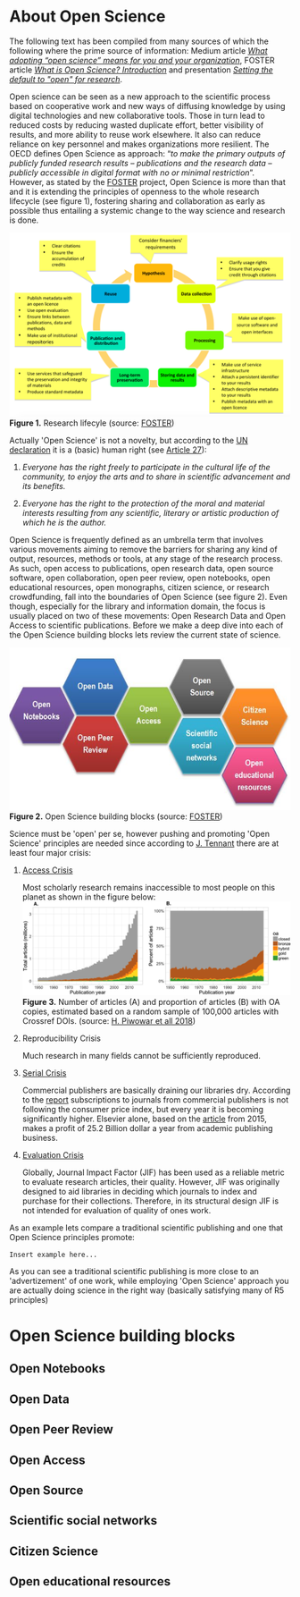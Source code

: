 # About Open Science
The following text has been compiled from many sources of which the following where the prime source of information:  Medium article [*What adopting “open science” means for you and your organization*](https://medium.com/@andyclifton_personal/so-you-want-to-implement-open-science-in-an-organisation-d392c2edeb06), FOSTER article [*What is Open Science? Introduction*](https://www.fosteropenscience.eu/node/1420) and presentation [*Setting the default to "open" for research*](https://www.en.inside.aau.dk/Events/Event/talk-on-open-science-by-dr.-jon-tennant--setting-the-default-to--open--for-research.cid427260).

Open science can be seen as a new approach to the scientific process based on cooperative work and new ways of diffusing knowledge by using digital technologies and new collaborative tools. Those in turn lead to reduced costs by reducing wasted duplicate effort, better visibility of results, and more ability to reuse work elsewhere. It also can reduce reliance on key personnel and makes organizations more resilient. The OECD defines Open Science as approach:  “*to make the primary outputs of publicly funded research results – publications and the research data – publicly accessible in digital format with no or minimal restriction*”. However, as stated by the [FOSTER](https://www.fosteropenscience.eu/node/1420) project, Open Science is more than that and it is extending the principles of openness to the whole research lifecycle (see figure 1), fostering sharing and collaboration as early as possible thus entailing a systemic change to the way science and research is done.

![Research lifecyle](./img/ResearchLifecycle_foster.png)
**Figure 1.** Research lifecyle (source: [FOSTER](https://www.fosteropenscience.eu/node/1420))

Actually 'Open Science' is not a novelty, but according to the [UN declaration](https://www.un.org/en/universal-declaration-human-rights/) it is a (basic) human right (see [Article 27](https://www.un.org/en/universal-declaration-human-rights/)):

1. *Everyone has the right freely to participate in the cultural life of the community, to enjoy the arts and to share in scientific advancement and its benefits.*

2. *Everyone has the right to the protection of the moral and material interests resulting from any scientific, literary or artistic production of which he is the author.*

Open Science is frequently defined as an umbrella term that involves various movements aiming to remove the barriers for sharing any kind of output, resources, methods or tools, at any stage of the research process. As such, open access to publications, open research data, open source software, open collaboration, open peer review, open notebooks, open educational resources, open monographs, citizen science, or research crowdfunding, fall into the boundaries of Open Science (see figure 2). Even though, especially for the library and information domain, the focus is usually placed on two of these movements: Open Research Data and Open Access to scientific publications. Before we make a deep dive into each of the Open Science building blocks lets review the current state of science.

![Research lifecyle](./img/OpenScienceBuildingBlocks.jpg)
**Figure 2.** Open Science building blocks (source: [FOSTER](https://www.fosteropenscience.eu/node/1420))

Science must be 'open' per se, however pushing and promoting 'Open Science' principles are needed since according to [J. Tennant](https://www.en.inside.aau.dk/Events/Event/talk-on-open-science-by-dr.-jon-tennant--setting-the-default-to--open--for-research.cid427260) there are at least four major crisis:

1. [Access Crisis](https://peerj.com/articles/4375/)

    Most scholarly research remains inaccessible to most people on this planet as shown in the figure below:
    ![Research lifecyle](./img/access_crisis.png)
    **Figure 3.** Number of articles (A) and proportion of articles (B) with OA copies, estimated based on a random sample of 100,000 articles with Crossref DOIs. (source: [H. Piwowar et all 2018​](https://peerj.com/articles/4375/))



2. Reproducibility Crisis

    Much research in many fields cannot be sufficiently reproduced.

3. [Serial Crisis](https://publications.parliament.uk/pa/cm201314/cmselect/cmbis/99/9905.htm)

    Commercial publishers are basically draining our libraries dry. According to the [report](https://publications.parliament.uk/pa/cm201314/cmselect/cmbis/99/9905.htm) subscriptions to journals from commercial publishers is not following the consumer price index, but every year it is becoming significantly higher. Elsevier alone, based on the [article](https://medium.com/@jasonschmitt/can-t-disrupt-this-elsevier-and-the-25-2-billion-dollar-a-year-academic-publishing-business-aa3b9618d40a#.py4oxxqyc) from 2015, makes a profit of 25.2 Billion dollar a year from academic publishing business.

4. [Evaluation Crisis](https://www.ncbi.nlm.nih.gov/pmc/articles/PMC6668985/)

    Globally, Journal Impact Factor (JIF) has been used as a reliable metric to evaluate research articles, their quality. However, JIF was originally designed to aid libraries in deciding which journals to index and purchase for their collections. Therefore, in its structural design JIF is not intended for evaluation of quality of ones work.

As an example lets compare a traditional scientific publishing and one that Open Science principles promote:

```
Insert example here...
```

As you can see a traditional scientific publishing is more close to an 'advertizement' of one work, while employing 'Open Science' approach you are actually doing science in the right way (basically satisfying many of R5 principles)

<!-- Difference between good science practices and common science practices, i.e. (Open Science vs Advertizement) -->

# Open Science building blocks

## Open Notebooks

## Open Data

## Open Peer Review

## Open Access

## Open Source

## Scientific social networks

## Citizen Science

## Open educational resources